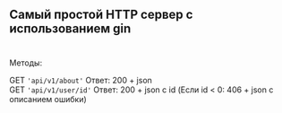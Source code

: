 ## Самый простой HTTP сервер с использованием gin
#

Методы:

GET `'api/v1/about'` Ответ: 200 + json     
GET `'api/v1/user/id'` Ответ: 200 + json с id (Если id < 0: 406 + json с описанием ошибки)